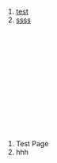 

1. [test](#1.-test-page)
2. [ssss](#2.-hhh)

<br>
<br>
<br>
<br>
<br>
<br>

<br>
<br>
<br>
<br>
<br>
<br>




1. Test Page
2. hhh






